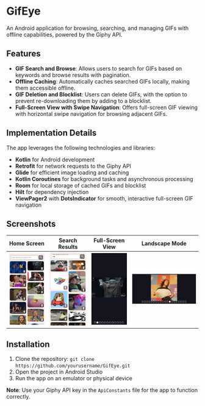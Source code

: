 # GifEye
An Android application for browsing, searching, and managing GIFs with offline capabilities, powered by the Giphy API.

## Features
- **GIF Search and Browse**: Allows users to search for GIFs based on keywords and browse results with pagination.
- **Offline Caching**: Automatically caches searched GIFs locally, making them accessible offline.
- **GIF Deletion and Blocklist**: Users can delete GIFs, with the option to prevent re-downloading them by adding to a blocklist.
- **Full-Screen View with Swipe Navigation**: Offers full-screen GIF viewing with horizontal swipe navigation for browsing adjacent GIFs.

## Implementation Details
The app leverages the following technologies and libraries:
- **Kotlin** for Android development
- **Retrofit** for network requests to the Giphy API
- **Glide** for efficient image loading and caching
- **Kotlin Coroutines** for background tasks and asynchronous processing
- **Room** for local storage of cached GIFs and blocklist
- **Hilt** for dependency injection
- **ViewPager2** with **DotsIndicator** for smooth, interactive full-screen GIF navigation

## Screenshots

|       Home Screen       |       Search Results       |       Full-Screen View       |       Landscape Mode       |
| :---------------------: | :------------------------: | :--------------------------: | :------------------------: |
| ![Home Screen](app/screenshots/Screenshot_1.jpg) | ![Search Results](app/screenshots/Screenshot_2.jpg) | ![Full-Screen View](app/screenshots/Screenshot_3.jpg) | ![Landscape Mode](app/screenshots/Screenshot_4.jpg) |

## Installation
1. Clone the repository: `git clone https://github.com/yourusername/GifEye.git`
2. Open the project in Android Studio
3. Run the app on an emulator or physical device

**Note**: Use your Giphy API key in the `ApiConstants` file for the app to function correctly.
